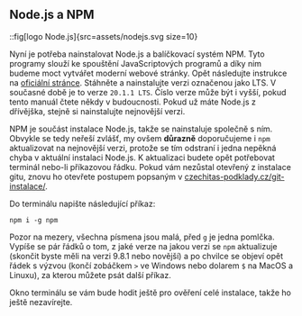 ## Node.js a NPM

::fig[logo Node.js]{src=assets/nodejs.svg size=10}

Nyní je potřeba nainstalovat Node.js a balíčkovací systém NPM. Tyto programy slouží ke spouštění JavaScriptových programů a díky nim budeme moct vytvářet moderní webové stránky. Opět následujte instrukce na [oficiální stránce](https://nodejs.org). Stáhněte a nainstalujte verzi označenou jako LTS. V současné době je to verze `20.1.1 LTS`. Číslo verze může být i vyšší, pokud tento manuál čtete někdy v budoucnosti. Pokud už máte Node.js z dřívějška, stejně si nainstalujte nejnovější verzi.

NPM je součást instalace Node.js, takže se nainstaluje společně s ním. Obvykle se tedy neřeší zvlášť, my ovšem **důrazně** doporučujeme i `npm` aktualizovat na nejnovější verzi, protože se tím odstraní i jedna nepěkná chyba v aktuální instalaci Node.js. K aktualizaci budete opět potřebovat terminál nebo-li příkazovou řádku. Pokud vám nezůstal otevřený z instalace gitu, znovu ho otevřete postupem popsaným v [czechitas-podklady.cz/git-instalace/](https://czechitas-podklady.cz/git-instalace/).

Do terminálu napište následující příkaz:

```shell
npm i -g npm
```

Pozor na mezery, všechna písmena jsou malá, před `g` je jedna pomlčka. Vypíše se pár řádků o tom, z jaké verze na jakou verzi se `npm` aktualizuje (skončit byste měli na verzi 9.8.1 nebo novější) a po chvilce se objeví opět řádek s výzvou (končí zobáčkem `>` ve Windows nebo dolarem `$` na MacOS a Linuxu), za kterou můžete psát další příkaz.

Okno terminálu se vám bude hodit ještě pro ověření celé instalace, takže ho ještě nezavírejte.
